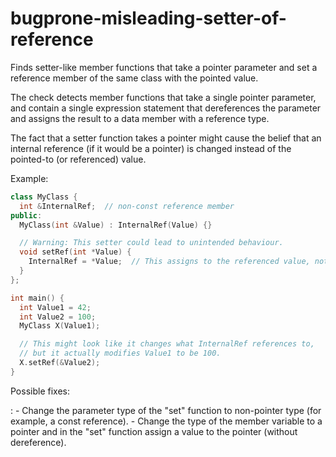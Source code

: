 # bugprone-misleading-setter-of-reference

Finds setter-like member functions that take a pointer parameter and set
a reference member of the same class with the pointed value.

The check detects member functions that take a single pointer parameter,
and contain a single expression statement that dereferences the
parameter and assigns the result to a data member with a reference type.

The fact that a setter function takes a pointer might cause the belief
that an internal reference (if it would be a pointer) is changed instead
of the pointed-to (or referenced) value.

Example:

```c++
class MyClass {
  int &InternalRef;  // non-const reference member
public:
  MyClass(int &Value) : InternalRef(Value) {}

  // Warning: This setter could lead to unintended behaviour.
  void setRef(int *Value) {
    InternalRef = *Value;  // This assigns to the referenced value, not changing what InternalRef references.
  }
};

int main() {
  int Value1 = 42;
  int Value2 = 100;
  MyClass X(Value1);

  // This might look like it changes what InternalRef references to,
  // but it actually modifies Value1 to be 100.
  X.setRef(&Value2);
}
```

Possible fixes:

: - Change the parameter type of the \"set\" function to non-pointer
type (for example, a const reference). - Change the type of the member variable to a pointer and in the
\"set\" function assign a value to the pointer (without
dereference).
